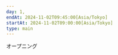 ```yaml
---
day: 1,
endAt: 2024-11-02T09:45:00[Asia/Tokyo]
startAt: 2024-11-02T09:00:00[Asia/Tokyo]
type: main
---
```


オープニング
